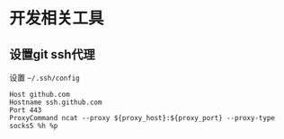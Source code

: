 # 开发相关工具

## 设置git ssh代理
设置 `~/.ssh/config`
```text
Host github.com
Hostname ssh.github.com
Port 443
ProxyCommand ncat --proxy ${proxy_host}:${proxy_port} --proxy-type socks5 %h %p
```